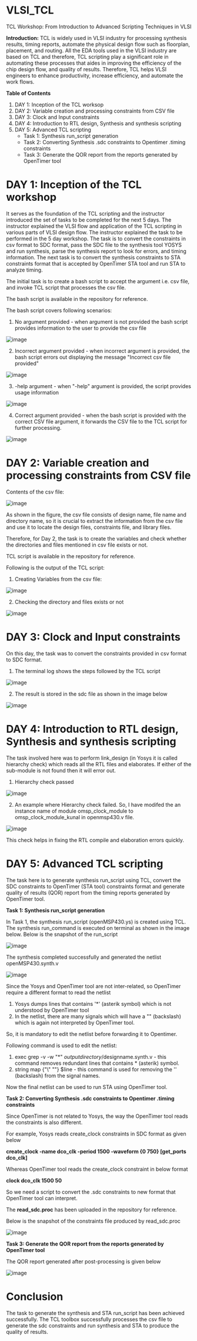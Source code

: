 # VLSI_TCL
TCL Workshop: From Introduction to Advanced Scripting Techniques in VLSI

**Introduction:**
TCL is widely used in VLSI industry for processing synthesis results, timing reports, automate the physical design flow such as floorplan, placement, and routing. All the EDA tools used in the VLSI industry are based on TCL and therefore, TCL scripting play a significant role in automating these processes that aides in improving the efficiency of the chip design flow, and quality of results. Therefore, TCL helps VLSI engineers to enhance productivity, increase efficiency, and automate the work flows.

**Table of Contents**

1. DAY 1: Inception of the TCL worksop <br />
2. DAY 2: Variable creation and processing constraints from CSV file <br />
3. DAY 3: Clock and Input constraints <br />
4. DAY 4: Introduction to RTL design, Synthesis and synthesis scripting <br />
5. DAY 5: Advanced TCL scripting
   * Task 1: Synthesis run_script generation
   * Task 2: Converting Synthesis .sdc constraints to Opentimer .timing constraints
   * Task 3: Generate the QOR report from the reports generated by OpenTimer tool
   

# DAY 1: Inception of the TCL workshop

It serves as the foundation of the TCL scripting and the instructor introduced the set of tasks to be completed for the next 5 days. The instructor explained the VLSI flow and application of the TCL scripting in various parts of VLSI design flow. The instructor explained the task to be performed in the 5 day workshop. The task is to convert the constraints in csv format to SDC format, pass the SDC file to the synthesis tool YOSYS and run synthesis, parse the synthesis report to look for errors, and timing information. The next task is to convert the synthesis constraints to STA constraints format that is accepted by OpenTimer STA tool and run STA to analyze timing.

The initial task is to create a bash script to accept the argument i.e. csv file, and invoke TCL script that processes the csv file.

The bash script is available in the repository for reference.

The bash script covers following scenarios:

1. No argument provided - when argument is not provided the bash script provides information to the user to provide the csv file

![image](https://github.com/KunalD09/VLSI_TCL/assets/18254670/dd7073fa-f15e-441d-8e3a-a8b7f1a40179)


2. Incorrect argument provided - when incorrect argument is provided, the bash script errors out displaying the message "Incorrect csv file provided"

![image](https://github.com/KunalD09/VLSI_TCL/assets/18254670/7bdec94a-ab59-4453-a387-0623db4b1793)


3. -help argument - when "-help" argument is provided, the script provides usage information

![image](https://github.com/KunalD09/VLSI_TCL/assets/18254670/c5f20612-693e-4570-86da-2a931478b29f)


4. Correct argument provided - when the bash script is provided with the correct CSV file argument, it forwards the CSV file to the TCL script for further processing.

![image](https://github.com/KunalD09/VLSI_TCL/assets/18254670/d030ea61-80b3-4e80-b9e3-8a002670fd57)


# DAY 2: Variable creation and processing constraints from CSV file

Contents of the csv file:

![image](https://github.com/KunalD09/VLSI_TCL/assets/18254670/eb34e1b1-855b-4180-adfb-b733e838b787)

As shown in the figure, the csv file consists of design name, file name and directory name, so it is crucial to extract the information from the csv file and use it to locate the design files, constraints file, and library files.

Therefore, for Day 2, the task is to create the variables and check whether the directories and files mentioned in csv file exists or not. 

TCL script is available in the repository for reference.

Following is the output of the TCL script:

1. Creating Variables from the csv file:

![image](https://github.com/KunalD09/VLSI_TCL/assets/18254670/d576983e-e0e5-470b-9336-80cd93fb04c1)

2. Checking the directory and files exists or not

![image](https://github.com/KunalD09/VLSI_TCL/assets/18254670/d9102d09-0684-4b6c-b36d-23e7eeaae397)


# DAY 3: Clock and Input constraints

On this day, the task was to convert the constraints provided in csv format to SDC format.

1. The terminal log shows the steps followed by the TCL script

![image](https://github.com/KunalD09/VLSI_TCL/assets/18254670/eb9c8a2c-7608-4fa2-a9bf-936b973f9287)


2. The result is stored in the sdc file as shown in the image below

![image](https://github.com/KunalD09/VLSI_TCL/assets/18254670/e9c71184-42fd-4a45-a8f0-79811956a56a)

# DAY 4: Introduction to RTL design, Synthesis and synthesis scripting

The task involved here was to perform link_design (in Yosys it is called hierarchy check) which reads all the RTL files and elaborates. If either of the sub-module is not found then it will error out.

1. Hierarchy check passed

![image](https://github.com/KunalD09/VLSI_TCL/assets/18254670/29d62402-1070-48e1-bd52-8b0e8d12f30d)

2. An example where Hierarchy check failed. So, I have modifed the an instance name of module omsp_clock_module to omsp_clock_module_kunal in openmsp430.v file.

![image](https://github.com/KunalD09/VLSI_TCL/assets/18254670/ed3dd702-d555-482f-9587-370a38856208)

This check helps in fixing the RTL compile and elaboration errors quickly.

# DAY 5: Advanced TCL scripting

The task here is to generate synthesis run_script using TCL, convert the SDC constraints to OpenTimer (STA tool) constraints format and generate quality of results (QOR) report from the timing reports generated by OpenTimer tool.

**Task 1: Synthesis run_script generation**

In Task 1, the synthesis run_script (openMSP430.ys) is created using TCL. The synthesis run_command is executed on terminal as shown in the image below. Below is the snapshot of the run_script

![image](https://github.com/KunalD09/VLSI_TCL/assets/18254670/c2df1c88-7a8d-4638-894f-d035a415d8be)

The synthesis completed successfully and generated the netlist openMSP430.synth.v

![image](https://github.com/KunalD09/VLSI_TCL/assets/18254670/704ed5a5-3d7c-4011-93ad-491e1d376e72)

Since the Yosys and OpenTimer tool are not inter-related, so OpenTimer require a different format to read the netlist
1. Yosys dumps lines that contains '*' (asterik symbol) which is not understood by OpenTimer tool
2. In the netlist, there are many signals which will have a "\" (backslash) which is again not interpreted by OpenTimer tool.

So, it is mandatory to edit the netlist before forwarding it to Opentimer.

Following command is used to edit the netlist:
1. exec grep -v -w "*" $outputdirectory/$designname.synth.v - this command removes redundant lines that contains * (asterik) symbol.
2. string map {"\\" ""} $line - this command is used for removing the '\' (backslash) from the signal names.

Now the final netlist can be used to run STA using OpenTimer tool.

**Task 2: Converting Synthesis .sdc constraints to Opentimer .timing constraints**

Since OpenTimer is not related to Yosys, the way the OpenTimer tool reads the constraints is also different.

For example, Yosys reads create_clock constraints in SDC format as given below

**create_clock -name dco_clk -period 1500 -waveform {0 750} [get_ports dco_clk]**

Whereas OpenTimer tool reads the create_clock constraint in below format

**clock dco_clk 1500 50**

So we need a script to convert the .sdc constraints to new format that OpenTimer tool can interpret.

The **read_sdc.proc** has been uploaded in the repository for reference.

Below is the snapshot of the constraints file produced by read_sdc.proc

![image](https://github.com/KunalD09/VLSI_TCL/assets/18254670/d2c91e27-5d89-4691-bfd2-0fcb6b17babd)

**Task 3: Generate the QOR report from the reports generated by OpenTimer tool**

The QOR report generated after post-processing is given below

![image](https://github.com/KunalD09/VLSI_TCL/assets/18254670/a294c679-55f7-4cd8-946b-19f833d3e3a5)

# Conclusion

The task to generate the synthesis and STA run_script has been achieved successfully. The TCL toolbox successfully processes the csv file to generate the sdc constraints and run synthesis and STA to produce the quality of results.  
















